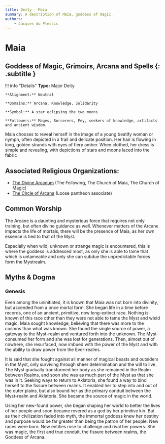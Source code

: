 ```yaml
---
title: Deity - Maia
summary: A description of Maia, goddess of magic.
authors:
    - Jacques du Plessis
---
```

# Maia
## Goddess of Magic, Grimoirs, Arcana and Spells {: .subtitle }

!!! info "Details"
    **Type:** Major Deity

    **Alignment:** Neutral

    **Domains:** Arcana, Knowledge, Solidarity

    **Symbol:** A star eclipsing the two moons

    **Followers:** Mages, Sorcerers, Fey, seekers of knowledge, artifacts and ancient wisdom.

Maia chooses to reveal herself in the image of a young beatify woman or nymph, often depicted in a frail and delicate position.  Her hair is flowing in long, golden strands with eyes of fiery amber.  When clothed, her dress is simple and revealing, with depictions of stars and moons laced into the fabric

## Associated Religious Organizations:
* [The Divine Arcanum](/religion/organizations/divine_arcanum) (The Following, The Church of Maia, The Church of Magic)
* [The Circle of Arcana](/religion/organizations/circle_of_arcana) (Loose pantheon associate)

## Common Worship
The Arcane is a daunting and mysterious force that requires not only training, but often divine guidance as well.  Whenever matters of the Arcane impacts the life of mortals, there will be the presence of Maia, as her own essence is tied to that of the Myst.

Especially when wild, unknown or strange magic is encountered, this is where the goddess is addressed most, as only she is able to tame that which is untameable and only she can subdue the unpredictable forces form the Mystrealm.

## Myths & Dogma
### Genesis
Even among the uninitiated, it is known that Maia was not born into divinity, but ascended from a once mortal form.  She began life in a time before records, one of an ancient, primitive, now long-extinct race.  Nothing is known of this race other than they were not able to tame the Myst and wield magic.  Maia sought knowledge, believing that there was more to the cosmos than what was known.  She found the single source of power, a gateway to the Myst-realm and ventured forth into the unknown.  The Myst consumed her form and she was lost for generations.  Then, almost out of nowhere, she resurfaced, now imbued with the power of the Myst and with the ability to draw power from the Ever-realms.

It is said that she fought against all manner of magical beasts and outsiders in the Myst, only surviving through sheer determination and the will to live.  The Myst gradually transformed her body as she remained in the Realm between Realms, and soon she was as much part of the Myst as that she was in it.  Seeking ways to return to Aklatoria, she found a way to bind herself to the fissure between realms.  It enabled her to step into and out of the outer plains, but also bound her as the primary conduit between the Myst-realm and Aklatoria.  She became the source of magic in the world.

Using her new-found power, she began shaping her world to better the lives of her people and soon became revered as a god by her primitive kin.  But as their civilization faded into myth, the immortal goddess knew her destiny and purpose would be far greater than being the patron of her people.  New races were born.  New entities rose to challenge and rival her powers.  She was magic, the first and true conduit, the fissure between realms, the Goddess of Arcana.